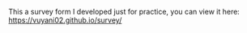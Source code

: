 This a survey form I developed just for practice, you can view it here: https://vuyani02.github.io/survey/
